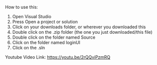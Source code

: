 How to use this:
1. Open Visual Studio
2. Press Open a project or solution
3. Click on your downloads folder, or wherever you downloaded this
4. Double click on the .zip folder (the one you just downloaded/this file)
5. Double click on the folder named Source
6. Click on the folder named loginUI
7. Click on the .sln

Youtube Video Link:
https://youtu.be/2rQQviPzmRQ
